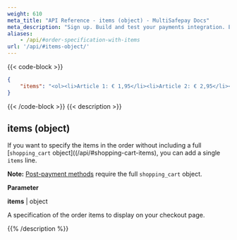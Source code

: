 ```yaml
---
weight: 610
meta_title: "API Reference - items (object) - MultiSafepay Docs"
meta_description: "Sign up. Build and test your payments integration. Explore our products and services. Use our API Reference, SDKs, and wrappers. Get support."
aliases:
    - /api/#order-specification-with-items
url: '/api/#items-object/'
---
```


{{< code-block >}}
```json 
{
    "items": "<ol><li>Article 1: € 1,95</li><li>Article 2: € 2,95</li><li>Article 3: € 3,95</li></ol>",
}
 ```
{{< /code-block >}}
{{< description >}}

## items (object)

If you want to specify the items in the order without including a full [`shopping_cart` object]((/api/#shopping-cart-items), you can add a single `items` line. 

**Note:** [Post-payment methods](/payments/methods/billing-suite/) require the full `shopping_cart` object.

**Parameter**

__items__ | object

A specification of the order items to display on your checkout page.               

{{% /description %}}